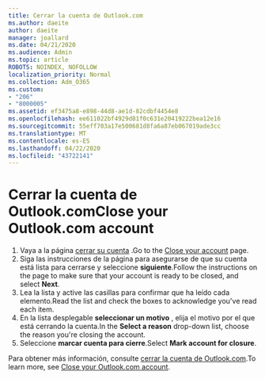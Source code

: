 ```yaml
---
title: Cerrar la cuenta de Outlook.com
ms.author: daeite
author: daeite
manager: joallard
ms.date: 04/21/2020
ms.audience: Admin
ms.topic: article
ROBOTS: NOINDEX, NOFOLLOW
localization_priority: Normal
ms.collection: Adm_O365
ms.custom:
- "206"
- "8000005"
ms.assetid: ef3475a8-e898-44d8-ae1d-82cdbf4454e8
ms.openlocfilehash: ee611022bf4929d81f0c631e20419222bea12e16
ms.sourcegitcommit: 55eff703a17e500681d8fa6a87eb067019ade3cc
ms.translationtype: MT
ms.contentlocale: es-ES
ms.lasthandoff: 04/22/2020
ms.locfileid: "43722141"
---
```

# <a name="close-your-outlookcom-account"></a><span data-ttu-id="bc2a0-102">Cerrar la cuenta de Outlook.com</span><span class="sxs-lookup"><span data-stu-id="bc2a0-102">Close your Outlook.com account</span></span>

1. <span data-ttu-id="bc2a0-103">Vaya a la página [cerrar su cuenta](https://go.microsoft.com/fwlink/p/?linkid=845493) .</span><span class="sxs-lookup"><span data-stu-id="bc2a0-103">Go to the [Close your account](https://go.microsoft.com/fwlink/p/?linkid=845493) page.</span></span>
2. <span data-ttu-id="bc2a0-104">Siga las instrucciones de la página para asegurarse de que su cuenta está lista para cerrarse y seleccione **siguiente**.</span><span class="sxs-lookup"><span data-stu-id="bc2a0-104">Follow the instructions on the page to make sure that your account is ready to be closed, and select **Next**.</span></span>
3. <span data-ttu-id="bc2a0-105">Lea la lista y active las casillas para confirmar que ha leído cada elemento.</span><span class="sxs-lookup"><span data-stu-id="bc2a0-105">Read the list and check the boxes to acknowledge you've read each item.</span></span>
4. <span data-ttu-id="bc2a0-106">En la lista desplegable **seleccionar un motivo** , elija el motivo por el que está cerrando la cuenta.</span><span class="sxs-lookup"><span data-stu-id="bc2a0-106">In the **Select a reason** drop-down list, choose the reason you're closing the account.</span></span>
5. <span data-ttu-id="bc2a0-107">Seleccione **marcar cuenta para cierre**.</span><span class="sxs-lookup"><span data-stu-id="bc2a0-107">Select **Mark account for closure**.</span></span>

<span data-ttu-id="bc2a0-108">Para obtener más información, consulte [cerrar la cuenta de Outlook.com](https://support.office.com/article/564b801e-2a47-4cb2-afa8-12ead3185038?wt.mc_id=Office_Outlook_com_Alchemy).</span><span class="sxs-lookup"><span data-stu-id="bc2a0-108">To learn more, see [Close your Outlook.com account](https://support.office.com/article/564b801e-2a47-4cb2-afa8-12ead3185038?wt.mc_id=Office_Outlook_com_Alchemy).</span></span>
  